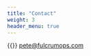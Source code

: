 ```yaml
---
title: "Contact"
weight: 3
header_menu: true
---
```


{{<icon class="fa fa-envelope">}}&nbsp;[pete@fulcrumops.com](mailto:pete@fulcrumops.com)
